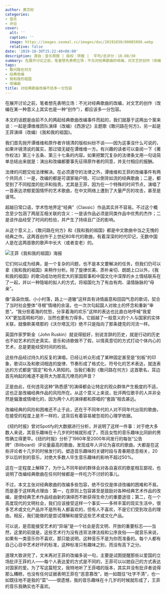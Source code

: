 ```yaml
---
author: 黄宗权
categories:
- 音乐
- 评论
cover:
  alt: ''
  caption: ''
  image: https://images.soomal.cc/images/doc/20191030/00085098.webp
  relative: false
date: '2019-10-30T15:22:40+08:00'
description: 源自：音乐周报 | 版权：转载 |  平均/总评分：10.00/30
summary: 在展开讨论之前，笔者想先表明立场：不光对经典歌曲的改编，对文艺的创作（改编在某一种意义上其实也是一种“创作”），都应该多一分包容。本文的话题是由前不久的两起经典歌曲改编事件而起的，我们就基于这两出个案来谈……
tags:
- 敢问路在何方
- 经典改编
- 我和我的祖国
- 改编曲
title: 对经典歌曲改编不妨多一分包容
---
```


在展开讨论之前，笔者想先表明立场：不光对经典歌曲的改编，对文艺的创作（改编在某一种意义上其实也是一种“创作”），都应该多一分包容。

本文的话题是由前不久的两起经典歌曲改编事件而起的，我们就基于这两出个案来谈：一起是谭维维团队演绎（改编）《西游记》主题歌《敢问路在何方》，另一起是王菲演绎（改编）《我和我的祖国》。

我们首先抛开谭维维和原作者许镜清的版权纠纷不谈――因为这事没什么可说的，如果许镜清说的属实，那过错无疑在谭维维一方。有兴趣的读者可以查阅一下《著作权法》第三十五条、第三十七条的内容。如果把繁冗复杂的法律条文用一句话简单总结出来就是：演出和改编都要事先征得原作者的同意，并支付相应的报酬。

法律的问题交给法律解决。在必须遵守的法律之外，谭维维和王菲的改编事件有两个共同点：一是，改编的都是可谓家喻户晓、可以倒背如流的经典歌曲；二是，都受到了不同程度的批评和指责。尤其是王菲，因为在一个特殊的时间节点，演唱了一首表达浓郁爱国情怀的艺术歌曲，在中文网络上遭到了大量严厉的攻击，甚至是谩骂。

超越日常口语，学术性地界定“经典”（Classic）作品其实并不容易。不过这个概念至少包涵了两层互相关联的含义：一是该作品必须是同类作品中优秀的杰作；二是该作品经受了时间的检验，并产生了持续且广泛的影响。

从这个意义上，《敢问路在何方》和《我和我的祖国》都是中文歌曲中当之无愧的经典之作。这两首创作于上世纪80年代的歌曲，有着深深的时代印记，无数中国人是在这两首歌的歌声中长大（或者变老）的。

![王菲《我和我的祖国》海报](https://images.soomal.cc/images/doc/20191030/00085097.webp)





它们何以成为经典，是一个复杂的问题，也不是本文要解决的任务，但我们仍可以拿《我和我的祖国》来稍作分析。除了旋律优美、质朴亲切、朗朗上口以外，《我和我的祖国》的歌词成功地将宏大的家国叙事和中国文化中深厚的乡土情结联系在了一起，并以一种隐喻的拟人的方式，将祖国化为了有血有肉、温情脉脉的“母亲”。

像“袅袅炊烟，小小村落，路上一道辙”这样具有诗情画意和田园气息的歌词，契合了当时社会整体“寻根”情绪的余温，也一次次勾起国人对故土的怀念和重新“审思”。“我分担着海的忧愁，分享着海的欢乐”这样的表达也比直白地呼喊“我爱XX”更加高明和巧妙，当然也更有力得多。它超越了一般意义的个人与国家的实体关联，就像斯美塔那的《沃尔塔瓦河》绝不只是指向了那条捷克的河流一样。

英国作家罗斯金（John Ruskin）就说得挺好，别说言辞的历史，就是行动的历史也不如艺术的历史真实。音乐和诗歌做不了假，以情真意切的方式打动个体内心的艺术，总是更能经受时间的检验。

这些作品经过持久的反复的演唱，已经让听众形成了某种固定甚至是“刻板”的印象，歌词以及和歌词相连的旋律、节奏形成了格式化、符号化的艺术表达，就连表达的方式都是“固定”和令人熟知的。当我们看到《敢问路在何方》这首歌名，耳边首先响起的难道不是蒋大为那高亢嘹亮的声音？

正是由此，任何违背这种“熟悉感”的演绎都会让特定的观众群体产生极度的不适，这也正是改编经典作品的风险所在。从这个意义上来说，批评两位歌手的人并非全然是偏激或情绪化的，因为两个人的演绎都和原唱的“套路”相去甚远。

改编经典的风险和困难还不止于此，还在于不同年代的人对不同年代出现的歌曲，在接受的程度上是不一样的，这背后有着容易被忽视的心理学依据。

《纽约时报》曾对Spotify的大数据进行分析，并说明了这样一件事：对于绝大多数人来说，其音乐趣味在十几岁的时候就形成了，而且女性的音乐趣味比同龄的男性确立得更早。《纽约时报》分析了1960年至2000年间发行的每张“公告牌”（Billboard）评论量最高的歌曲，发现成年人评论为喜欢的歌曲，大都是在这些评论者十几岁的时候发行的。塑造音乐趣味的关键时段与青春期息息相关，20岁以后听到的音乐，对绝大多数人毕生音乐趣味的影响不超过50%。

这在一定程度上解释了，为什么不同年龄的群体会对各自喜欢的歌星相互鄙视，也说明了改编经典歌曲在任何时候都是一件吃力不讨好的事儿。

不过，本文主张对经典歌曲的改编多些包容，绝不仅仅是体谅改编的困难和不易。而是基于这样两点理由：第一，在原则上包容甚至是鼓励对各种经典艺术作品的改编，是使经典艺术作品经由新的演绎而不断获得生命力的重要途径；第二，在一个高度现代的文明社会，我们应该接受这样一个事实――多样丰富的现实生活中，很多艺术或文化产品并不是所有人都喜欢的，但有人不喜欢，不是它们受到攻击的理由。相反，我们能做的是尝试理解和接受这些艺术或文化产品。

可以说，是否能接受艺术的“异端”是一个社会是否文明、开放的重要标志――当然，这里的前提是，这些艺术行为没有违背法律法规和公序良俗――就音乐来说，如果有一类音乐你不喜欢，那只能说明，这种音乐不是为你而准备的。每个人都有自己心目中艺术好坏的标准，这种标准只有趣味之别，而没有高下之分。

道理大致讲完了，文末再对王菲的改编多说一句，主要是试图提醒那些以爱国的立场批评王菲的人――每个人表达爱的方式是不同的，王菲可以以她自己的方式表达对国家的爱。为了写这篇短文，我特地听了王菲唱的版本，其实并没有批评者说得那么糟糕，也没有任何证据表明王菲在“恶意篡改”，她一如既往“吐字不清”，也一如既往地不是我的“菜”――很遗憾，我的音乐趣味在十几岁的时候就形成了，王菲的音乐我确实也不喜欢。